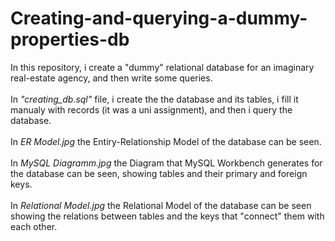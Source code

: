 # Creating-and-querying-a-dummy-properties-db
In this repository, i create a "dummy" relational database for an imaginary real-estate agency, and then write some queries. </br>
</br>
In *"creating_db.sql"* file, i create the the database and its tables, i fill it manualy with records (it was a uni assignment), and then i query the database.</br>
</br>
In *ER Model.jpg* the Entiry-Relationship Model of the database can be seen.</br>
</br>
In *MySQL Diagramm.jpg* the Diagram that MySQL Workbench generates for the database can be seen, showing tables and their primary and foreign keys.</br>
</br>
In *Relational Model.jpg* the Relational Model of the database can be seen showing the relations between tables and the keys that "connect" them with each other.
